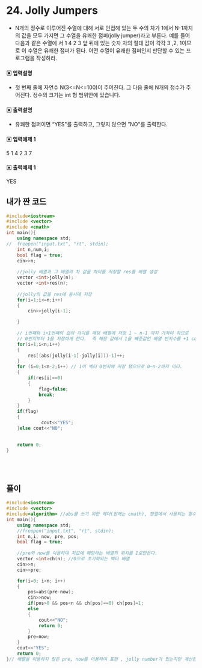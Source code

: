 # 24. Jolly Jumpers
* N개의 정수로 이루어진 수열에 대해 서로 인접해 있는 두 수의 차가 1에서 N-1까지의 값을 
모두 가지면 그 수열을 유쾌한 점퍼(jolly jumper)라고 부른다. 예를 들어 다음과 같은 수열에
서 1 4 2 3 앞 뒤에 있는 숫자 차의 절대 값이 각각 3 ,2, 1이므로 이 수열은 유쾌한 점퍼가 
된다. 어떤 수열이 유쾌한 점퍼인지 판단할 수 있는 프로그램을 작성하라.



#### ▣ 입력설명
* 첫 번째 줄에 자연수 N(3<=N<=100)이 주어진다.
그 다음 줄에 N개의 정수가 주어진다. 정수의 크기는 int 형 범위안에 있습니다.


#### ▣ 출력설명
* 유쾌한 점퍼이면 “YES"를 출력하고, 그렇지 않으면 ”NO"를 출력한다.



#### ▣ 입력예제 1
5 
1 4 2 3 7

#### ▣ 출력예제 1
YES

  
  


## 내가 짠 코드
```c++
#include<iostream>
#include <vector>
#include <cmath>
int main(){
	using namespace std;
//	freopen("input.txt", "rt", stdin);	
	int n,num,i;
	bool flag = true;
	cin>>n;
	
	//jolly 배열과 그 배열의 차 값을 차이를 저장할 res를 배열 생성 
	vector <int>jolly(n);
	vector <int>res(n);
	
	//jolly의 값을 res에 동시에 저장 
	for(i=1;i<=n;i++)
	{
		cin>>jolly[i-1];

	}
	
	// i번째와 i+1번째의 값의 차이를 해당 배열에 저장 1 ~ n-1 까지 가져야 하므로
	// 0번지부터 1을 저장하게 한다.  즉 해당 값에서 1을 빼준값인 배열 번지수를 +1 count한다. 
	for(i=1;i<n;i++)
	{
		res[(abs(jolly[i-1]-jolly[i]))-1]++;
	}
	for (i=0;i<n-2;i++) // 1이 벡터 0번지에 저장 됐으므로 0~n-2까지 이다. 
	{
		if(res[i]==0)
		{
			flag=false; 
			break;
		}
	}
	if(flag)
	{
			 cout<<"YES";
	}else cout<<"NO";

	
	return 0;
}


```

<br><br> 
  


## 풀이
```cpp
#include<iostream>
#include <vector>
#include<algorithm> //abs를 쓰기 위한 헤더(원래는 cmath), 정렬에서 사용되는 함수들도 사용되는 헤더
int main(){
	using namespace std;
	//freopen("input.txt", "rt", stdin);	
	int n,i, now, pre, pos;
	bool flag = true;
	
	//pre와 now를 이용하여 차값에 해당하는 배열의 위치를 1로만든다.
	vector <int>ch(n); //0으로 초기화되는 벡터 배열  
	cin>>n;
	cin>>pre;

	for(i=0; i<n; i++)
	{
		pos=abs(pre-now);
		cin>>now;
		if(pos>0 && pos<n && ch[pos]==0) ch[pos]=1;
		else
		{
			cout<<"NO";
			return 0;
		}
		pre=now;
	}
	cout<<"YES";
	return 0;
}// 배열을 이용하지 않은 pre, now를 이용하여 표현 , jolly number가 있는지만 계산한다.
```
